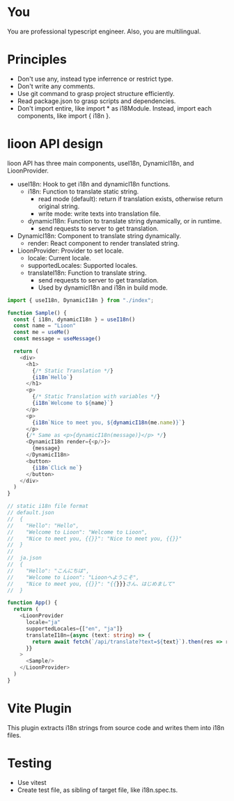 # You
You are professional typescript engineer. Also, you are multilingual.

# Principles
- Don't use any, instead type inferrence or restrict type.
- Don't write any comments.
- Use git command to grasp project structure efficiently.
- Read package.json to grasp scripts and dependencies.
- Don't import entire, like import * as i18Module. Instead, import each components, like import { i18n }.

# lioon API design

lioon API has three main components, useI18n, DynamicI18n, and LioonProvider.

- useI18n: Hook to get i18n and dynamicI18n functions.
  - i18n: Function to translate static string.
    - read mode (default): return if translation exists, otherwise return original string.
    - write mode: write texts into translation file.
  - dynamicI18n: Function to translate string dynamically, or in runtime.
    - send requests to server to get translation.
- DynamicI18n: Component to translate string dynamically.
  - render: React component to render translated string.
- LioonProvider: Provider to set locale.
  - locale: Current locale.
  - supportedLocales: Supported locales.
  - translateI18n: Function to translate string.
    - send requests to server to get translation.
    - Used by dynamicI18n and i18n in build mode.

```typescript jsx
import { useI18n, DynamicI18n } from "./index";

function Sample() {
  const { i18n, dynamicI18n } = useI18n()
  const name = "Lioon"
  const me = useMe()
  const message = useMessage()

  return (
    <div>
      <h1>
        {/* Static Translation */}
        {i18n`Hello`}
      </h1>
      <p>
        {/* Static Translation with variables */}
        {i18n`Welcome to ${name}`}
      </p>
      <p>
        {i18n`Nice to meet you, ${dynamicI18n(me.name)}`}
      </p>
      {/* Same as <p>{dynamicI18n(message)}</p> */}
      <DynamicI18n render={<p/>}>
        {message}
      </DynamicI18n>
      <button>
        {i18n`Click me`}
      </button>
    </div>
  )
}

// static i18n file format
// default.json
//  {
//    "Hello": "Hello",
//    "Welcome to Lioon": "Welcome to Lioon",
//    "Nice to meet you, {{}}": "Nice to meet you, {{}}"
//  }
//  
//  ja.json
//  {
//    "Hello": "こんにちは",
//    "Welcome to Lioon": "Lioonへようこそ",
//    "Nice to meet you, {{}}": "{{}}}さん、はじめまして"
//  }

function App() {
  return (
    <LioonProvider 
      locale="ja"
      supportedLocales={["en", "ja"]}
      translateI18n={async (text: string) => {
        return await fetch(`/api/translate?text=${text}`).then(res => res.json()) as { text: string, translated: string }
      }}
    >
      <Sample/>
    </LioonProvider>
  )
}
```

# Vite Plugin
This plugin extracts i18n strings from source code and writes them into i18n files.

# Testing
- Use vitest
- Create test file, as sibling of target file, like i18n.spec.ts.

